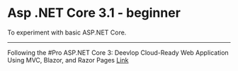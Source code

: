 # Asp .NET Core 3.1 - beginner
To experiment with basic ASP.NET Core. 

---

Following the #Pro ASP.NET Core 3: Deevlop Cloud-Ready Web Application Using MVC, Blazor, and Razor Pages
[Link](https://www.apress.com/gp/book/9781484254394)
